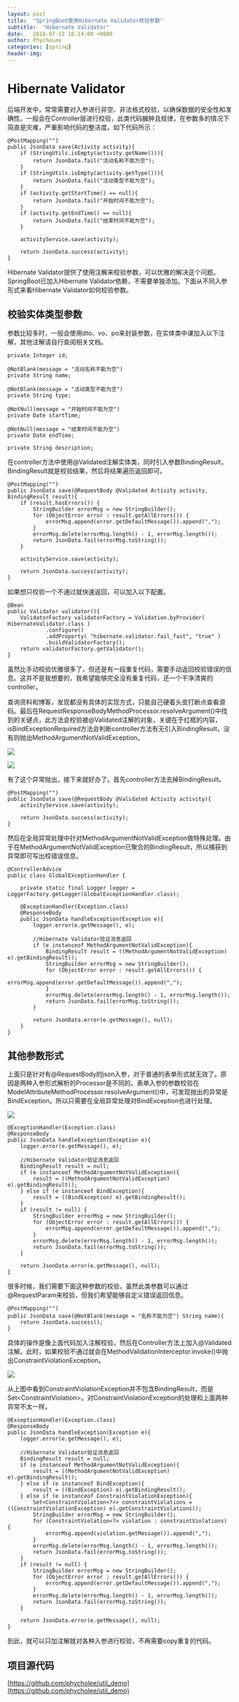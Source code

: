 ```yaml
---
layout: post
title:  "SpringBoot使用Hibernate Validator校验参数"
subtitle:  "Hibernate Validator"
date:   2018-07-12 18:14:00 +0800
author: PhychoLee
categories: [spring]
header-img:
---
```


# Hibernate Validator

后端开发中，常常需要对入参进行非空、非法格式校验，以确保数据的安全性和准确性。一般会在Controller层进行校验，此类代码臃肿且规律，在参数多的情况下简直是灾难，严重影响代码的整洁度。如下代码所示：

	@PostMapping("")
    public JsonData save(Activity activity){
        if (StringUtils.isEmpty(activity.getName())){
            return JsonData.fail("活动名称不能为空");
        }
        if (StringUtils.isEmpty(activity.getType())){
            return JsonData.fail("活动类型不能为空");
        }
        if (activity.getStartTime() == null){
            return JsonData.fail("开始时间不能为空");
        }
        if (activity.getEndTime() == null){
            return JsonData.fail("结束时间不能为空");
        }

        activityService.save(activity);

        return JsonData.success(activity);
    }

Hibernate Validator提供了使用注解来校验参数，可以优雅的解决这个问题。SpringBoot已加入Hibernate Validator依赖，不需要单独添加。下面从不同入参形式来看Hibernate Validator如何校验参数。

## 校验实体类型参数

参数比较多时，一般会使用dto、vo、po来封装参数，在实体类中课加入以下注解，其他注解请自行查阅相关文档。

	private Integer id;

    @NotBlank(message = "活动名称不能为空")
    private String name;

    @NotBlank(message = "活动类型不能为空")
    private String type;

    @NotNull(message = "开始时间不能为空")
    private Date startTime;

    @NotNull(message = "结束时间不能为空")
    private Date endTime;

    private String description;

在controller方法中使用@Validated注解实体类，同时引入参数BindingResult，BindingResult就是校验结果，然后将结果遍历返回即可。

	@PostMapping("")
    public JsonData save(@RequestBody @Validated Activity activity, BindingResult result){
        if (result.hasErrors()) {
            StringBuilder errorMsg = new StringBuilder();
            for (ObjectError error : result.getAllErrors()) {
                errorMsg.append(error.getDefaultMessage()).append(",");
            }
			errorMsg.delete(errorMsg.length() - 1, errorMsg.length());
            return JsonData.fail(errorMsg.toString());
        }
        
        activityService.save(activity);

        return JsonData.success(activity);
    }


如果想只校验一个不通过就快速返回，可以加入以下配置。

	@Bean
    public Validator validator(){
        ValidatorFactory validatorFactory = Validation.byProvider( HibernateValidator.class )
                .configure()
                .addProperty( "hibernate.validator.fail_fast", "true" )
                .buildValidatorFactory();
        return validatorFactory.getValidator();
    }

虽然比手动校验优雅很多了，但还是有一段重复代码，需要手动返回校验错误的信息。这并不是我想要的，我希望能够完全没有重复代码，还一个干净清爽的controller。

查询资料和博客，发现都没有具体的实现方式，只能自己硬着头皮打断点查看源码。最后在RequestResponseBodyMethodProcessor.resolveArgument()中找到的关键点，此方法会校验被@Validated注解的对象，关键在于红框的内容，isBindExceptionRequired方法会判断controller方法有无引入BindingResult，没有则抛出MethodArgumentNotValidException。

![](/assets/posts_img/springboot_validator/resolveargument.png)

![](/assets/posts_img/springboot_validator/isbindexceptionrequired.png)

有了这个异常抛出，接下来就好办了。首先controller方法去掉BindingResult。

	@PostMapping("")
    public JsonData save(@RequestBody @Validated Activity activity){
        activityService.save(activity);

        return JsonData.success(activity);
    }

然后在全局异常处理中针对MethodArgumentNotValidException做特殊处理。由于在MethodArgumentNotValidException已聚合的BindingResult，所以捕获到异常即可写出校错误信息。

	@ControllerAdvice
	public class GlobalExceptionHandler {

	    private static final Logger logger = LoggerFactory.getLogger(GlobalExceptionHandler.class);
	
	    @ExceptionHandler(Exception.class)
	    @ResponseBody
	    public JsonData handleException(Exception e){
	        logger.error(e.getMessage(), e);
	
	        //Hibernate Validator验证消息返回
	        if (e instanceof MethodArgumentNotValidException){
	            BindingResult result = ((MethodArgumentNotValidException) e).getBindingResult();
	            StringBuilder errorMsg = new StringBuilder();
	            for (ObjectError error : result.getAllErrors()) {
	                errorMsg.append(error.getDefaultMessage()).append(",");
	            }
				errorMsg.delete(errorMsg.length() - 1, errorMsg.length());
	            return JsonData.fail(errorMsg.toString());
	        }
	
	        return JsonData.error(e.getMessage(), null);
	    }
	}

## 其他参数形式

上面只是针对有@RequestBody的json入参，对于普通的表单形式就无效了。原因是两种入参形式解析的Processor是不同的。表单入参的参数校验在ModelAttributeMethodProcessor.resolveArgument()中，可发现抛出的异常是BindException。所以只需要在全局异常处理对BindException也进行处理。

![](/assets/posts_img/springboot_validator/resolveargument2.png)

	@ExceptionHandler(Exception.class)
    @ResponseBody
    public JsonData handleException(Exception e){
        logger.error(e.getMessage(), e);

        //Hibernate Validator验证消息返回
        BindingResult result = null;
        if (e instanceof MethodArgumentNotValidException){
            result = ((MethodArgumentNotValidException) e).getBindingResult();
        } else if (e instanceof BindException){
            result = ((BindException) e).getBindingResult();
        }
        if (result != null) {
            StringBuilder errorMsg = new StringBuilder();
            for (ObjectError error : result.getAllErrors()) {
                errorMsg.append(error.getDefaultMessage()).append(",");
            }
			errorMsg.delete(errorMsg.length() - 1, errorMsg.length());
            return JsonData.fail(errorMsg.toString());
        }

        return JsonData.error(e.getMessage(), null);
    }

很多时候，我们需要下面这种参数的校验，虽然此类参数可以通过@RequestParam来校验，但我们希望能够自定义错误返回信息。

	@PostMapping("")
    public JsonData save(@NotBlank(message = "名称不能为空") String name){
        return JsonData.success();
    }

具体的操作是像上面代码加入注解校验，然后在Controller方法上加入@Validated注解。此时，如果校验不通过就会在MethodValidationInterceptor.invoke()中抛出ConstraintViolationException。

![](/assets/posts_img/springboot_validator/methodvalidationinterceptor.png)

从上图中看到ConstraintViolationException并不包含BindingResult，而是Set<ConstraintViolation<Object>>。对ConstraintViolationException的处理和上面两种异常不太一样。

	@ExceptionHandler(Exception.class)
    @ResponseBody
    public JsonData handleException(Exception e){
        logger.error(e.getMessage(), e);

        //Hibernate Validator验证消息返回
        BindingResult result = null;
        if (e instanceof MethodArgumentNotValidException){
            result = ((MethodArgumentNotValidException) e).getBindingResult();
        } else if (e instanceof BindException){
            result = ((BindException) e).getBindingResult();
        } else if (e instanceof ConstraintViolationException){
            Set<ConstraintViolation<?>> constraintViolations = ((ConstraintViolationException) e).getConstraintViolations();
            StringBuilder errorMsg = new StringBuilder();
            for (ConstraintViolation<?> violation : constraintViolations) {
                errorMsg.append(violation.getMessage()).append(",");
            }
			errorMsg.delete(errorMsg.length() - 1, errorMsg.length());
            return JsonData.fail(errorMsg.toString());
        }
        if (result != null) {
            StringBuilder errorMsg = new StringBuilder();
            for (ObjectError error : result.getAllErrors()) {
                errorMsg.append(error.getDefaultMessage()).append(",");
            }
			errorMsg.delete(errorMsg.length() - 1, errorMsg.length());
            return JsonData.fail(errorMsg.toString());
        }

        return JsonData.error(e.getMessage(), null);
    }

到此，就可以只加注解就对各种入参进行校验，不再需要copy重复的代码。

## 项目源代码

[https://github.com/phycholee/util_demo](https://github.com/phycholee/util_demo)